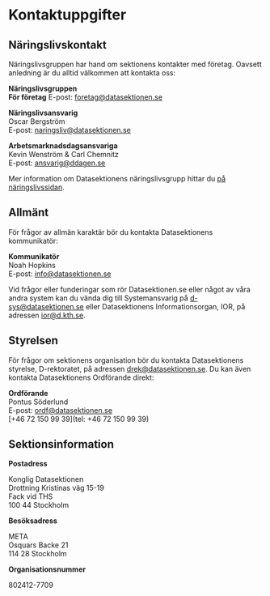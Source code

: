 # Kontaktuppgifter

## Näringslivskontakt

Näringslivsgruppen har hand om sektionens kontakter med företag. Oavsett
anledning är du alltid välkommen att kontakta oss:

**Näringslivsgruppen**<br />
**För företag**
E-post: [foretag@datasektionen.se](mailto:foretag@datasektionen.se)

**Näringslivsansvarig**<br />
Oscar Bergström<br />
E-post: [naringsliv@datasektionen.se](mailto:naringsliv@datasektionen.se)<br />

**Arbetsmarknadsdagsansvariga**<br />
Kevin Wenström & Carl Chemnitz<br />
E-post: [ansvarig@ddagen.se](mailto:ansvarig@ddagen.se)<br />

Mer information om Datasektionens näringslivsgrupp hittar du [på näringslivssidan](/naringsliv).

## Allmänt

För frågor av allmän karaktär bör du kontakta Datasektionens kommunikatör:

**Kommunikatör**<br />
Noah Hopkins<br />
E-post: [info@datasektionen.se](mailto:info@datasektionen.se)<br />

Vid frågor eller funderingar som rör Datasektionen.se eller något av våra andra system kan du vända dig till Systemansvarig på [d-sys@datasektionen.se](mailto:d-sys@datasektionen.se) eller Datasektionens Informationsorgan, IOR, på adressen [ior@d.kth.se](mailto:ior@d.kth.se).

## Styrelsen

För frågor om sektionens organisation bör du kontakta Datasektionens styrelse,
D-rektoratet, på adressen [drek@datasektionen.se](mailto:drek@datasektionen.se). Du kan
även kontakta Datasektionens Ordförande direkt:

**Ordförande**<br />
Pontus Söderlund<br />
E-post: [ordf@datasektionen.se](mailto:ordf@datasektionen.se)<br />
[+46 72 150 99 39](tel: +46 72 150 99 39)

## Sektionsinformation

**Postadress**

Konglig Datasektionen<br />
Drottning Kristinas väg 15-19<br />
Fack vid THS<br />
100 44 Stockholm

**Besöksadress**

META<br />
Osquars Backe 21<br />
114 28 Stockholm

**Organisationsnummer**

802412-7709

